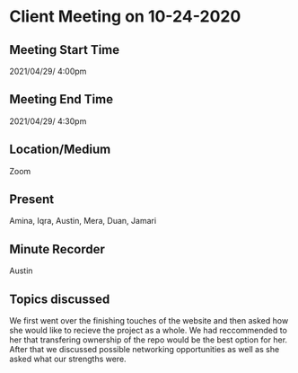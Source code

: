 # Client Meeting on 10-24-2020

## Meeting Start Time 

2021/04/29/ 4:00pm

## Meeting End Time

2021/04/29/ 4:30pm

## Location/Medium

Zoom

## Present

Amina, Iqra, Austin, Mera, Duan, Jamari

## Minute Recorder
Austin

## Topics discussed
We first went over the finishing touches of the website and then asked how she would like to recieve the project as a whole. We had reccommended to her that transfering ownership of the repo would be the best option for her. After that we discussed possible networking opportunities as well as she asked what our strengths were.
